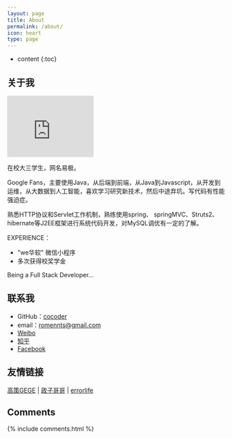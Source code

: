 ```yaml
---
layout: page
title: About
permalink: /about/
icon: heart
type: page
---
```


* content
{:toc}

## 关于我

<iframe src="https://githubbadge.appspot.com/cncoder?s=1" style="border: 0;height: 142px;width: 200px;overflow: hidden;" frameBorder="0"></iframe>

在校大三学生，网名易极。

Google Fans，主要使用Java，从后端到前端，从Java到Javascript，从开发到运维，从大数据到人工智能，喜欢学习研究新技术，然后中途弃坑。写代码有性能强迫症。

熟悉HTTP协议和Servlet工作机制，熟练使用spring、 springMVC、Struts2、hibernate等J2EE框架进行系统代码开发，对MySQL调优有一定的了解。

EXPERIENCE：

* "we华软" 微信小程序
* 多次获得校奖学金

Being a Full Stack Developer...

## 联系我

* GitHub：[cocoder](https://github.com/cncoder)
* email：romennts@gmail.com
* [Weibo](http://weibo.com/vbcoder)
* [知乎](https://www.zhihu.com/people/cncoder)
* [Facebook](https://www.facebook.com/romennts)

## 友情链接

[高策GEGE](http://gaocegege.com) \| [政子哥哥](https://blog.zhengzi.me) \| [errorlife](https://steffan.cn)

## Comments

{% include comments.html %}
